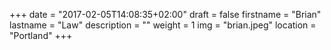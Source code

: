 +++
date = "2017-02-05T14:08:35+02:00"
draft = false
firstname = "Brian"
lastname = "Law"
description = ""
weight = 1
img = "brian.jpeg"
location = "Portland"
+++
